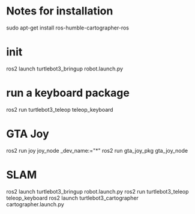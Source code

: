 # Notes for installation
sudo apt-get install ros-humble-cartographer-ros

# init
ros2 launch turtlebot3_bringup robot.launch.py


# run a keyboard package
ros2 run turtlebot3_teleop teleop_keyboard


# GTA Joy
ros2 run joy joy_node _dev_name:="*"
ros2 run gta_joy_pkg gta_joy_node


# SLAM
ros2 launch turtlebot3_bringup robot.launch.py
ros2 run turtlebot3_teleop teleop_keyboard
ros2 launch turtlebot3_cartographer cartographer.launch.py
